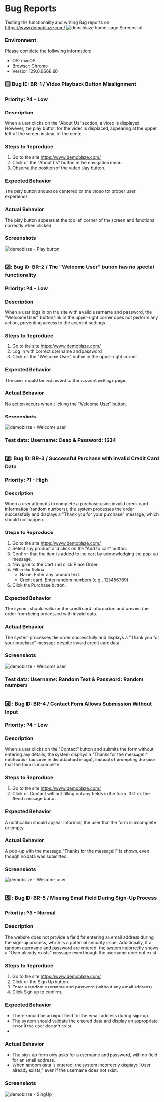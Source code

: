 # Bug Reports
Testing the functionality and writing Bug reports on https://www.demoblaze.com/
![demoblaze home-page Screenshot](https://github.com/GrayWing100/Bug_Reports/blob/main/pictures/Demoblaze.png)

### Environment
Please complete the following information:
- OS: macOS
- Browser: Chrome
- Version 129.0.6668.90 

### :one:  Bug ID: BR-1 / Video Playback Button Misalignment


### Priority: P4 - Low

### Description
When a user clicks on the "About Us" section, a video is displayed.  However, the play button for the video is displaced, appearing at the upper left of the screen instead of the center.

### Steps to Reproduce
1. Go to the site https://www.demoblaze.com/
2. Click on the "About Us" button in the navigation menu.
3. Observe the position of the video play button.

### Expected Behavior
The play button should be centered on the video for proper user experience.

### Actual Behavior
The play button appears at the top left corner of the screen and functions correctly when clicked.

### Screenshots
![demoblaze - Play button](https://github.com/GrayWing100/Bug_Reports/blob/main/pictures/demoblaze-playButton.png)

#


### 2️⃣:  Bug ID: BR-2 / The "Welcome User" button has no special functionality

### Priority: P4 - Low

### Description
When a user logs in on the site with a valid username and password, the "Welcome User" button/link in the upper-right corner does not perform any action, preventing access to the account settings

### Steps to Reproduce
1. Go to the site https://www.demoblaze.com/
2. Log in with correct username and password
3. Click on the "Welcome User" button in the upper-right corner.

### Expected Behavior
The user should be redirected to the account settings page.

### Actual Behavior
No action occurs when clicking the "Welcome User" button.

### Screenshots
![demoblaze - Welcome user](https://github.com/GrayWing100/Bug_Reports/blob/main/pictures/demoblaze-welcomeUser.png)

### Test data: Username: Ceao & Password: 1234

#


### 3️⃣:  Bug ID: BR-3 / Successful Purchase with Invalid Credit Card Data

### Priority: P1 - High

### Description
When a user attempts to complete a purchase using invalid credit card information (random numbers), the system processes the order successfully and displays a "Thank you for your purchase" message, which should not happen.

### Steps to Reproduce
1. Go to the site https://www.demoblaze.com/
2. Select any product and click on the "Add to cart" button.
3. Confirm that the item is added to the cart by acknowledging the pop-up message.
4. Navigate to the Cart and click Place Order.
5. Fill in the fields:
    * Name: Enter any random text.
    - Credit card: Enter random numbers (e.g., 123456789).
6. Click the Purchase button.

### Expected Behavior
The system should validate the credit card information and prevent the order from being processed with invalid data.

### Actual Behavior
The system processes the order successfully and displays a "Thank you for your purchase" message despite invalid credit card data.

### Screenshots
![demoblaze - Welcome user](https://github.com/GrayWing100/Bug_Reports/blob/main/pictures/demoblaze-creditCard.png)

### Test data: Username: Random Text & Password: Random Numbers

#


### 4️⃣ :  Bug ID: BR-4 / Contact Form Allows Submission Without Input

### Priority: P4 - Low

### Description
When a user clicks on the "Contact" button and submits the form without entering any details, the system displays a "Thanks for the message!!" notification (as seen in the attached image), instead of prompting the user that the form is incomplete.

### Steps to Reproduce
1. Go to the site https://www.demoblaze.com/
2. Click on Contact without filling out any fields in the form.
3.Click the Send message button.

### Expected Behavior
A notification should appear informing the user that the form is incomplete or empty.

### Actual Behavior
A pop-up with the message "Thanks for the message!!" is shown, even though no data was submitted.

### Screenshots
![demoblaze - Welcome user](https://github.com/GrayWing100/Bug_Reports/blob/main/pictures/demoblaze-message.png)

#


### 5️⃣ :  Bug ID: BR-5 / Missing Email Field During Sign-Up Process

### Priority: P3 - Normal

### Description
The website does not provide a field for entering an email address during the sign-up process, which is a potential security issue. Additionally, if a random username and password are entered, the system incorrectly shows a "User already exists" message even though the username does not exist.

### Steps to Reproduce
1. Go to the site https://www.demoblaze.com/
2. Click on the Sign Up button.
3. Enter a random username and password (without any email address).
4. Click Sign up to confirm.

### Expected Behavior
   - There should be an input field for the email address during sign-up.
   - The system should validate the entered data and display an appropriate error if the user doesn't exist.
   - 
### Actual Behavior
   - The sign-up form only asks for a username and password, with no field for an email address.
   - When random data is entered, the system incorrectly displays "User already exists," even if the username does not exist.

### Screenshots
![demoblaze - SingUp](https://github.com/GrayWing100/Bug_Reports/blob/main/pictures/demoblaze-singUp.png)

